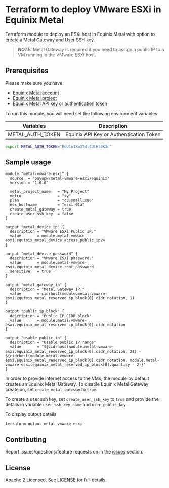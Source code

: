 # Terraform to deploy VMware ESXi in Equinix Metal

Terraform module to deploy an ESXi host in Equinix Metal with option to create a Metal Gateway and User SSH key.
> **_NOTE:_** 
> Metal Gateway is required if you need to assign a public IP to a VM running in the VMware ESXi host.

## Prerequisites

Please make sure you have:
- [Equinix Metal account](https://metal.equinix.com/developers/docs/accounts/users/#profile)
- [Equinix Metal project](https://metal.equinix.com/developers/docs/accounts/projects/)
- [Equinix Metal API key or authentication token](https://metal.equinix.com/developers/docs/accounts/users/#api-keys)

To run this module, you will need set the following environment variables

Variables | Description
--- | ---
METAL_AUTH_TOKEN | Equinix API Key or Authentication Token


```bash
export METAL_AUTH_TOKEN="EqU1n1Xm3T4l4UtHt0K3n"
```

## Sample usage

```hcl
module "metal-vmware-esxi" {
  source  = "bayupw/metal-vmware-esxi/equinix"
  version = "1.0.0"

  metal_project_name   = "My Project"
  metro                = "sy"
  plan                 = "c3.small.x86"
  esx_hostname         = "esxi-01a"
  create_metal_gateway = true
  create_user_ssh_key  = false
}

output "metal_device_ip" {
  description = "VMware ESXi Public IP."
  value       = module.metal-vmware-esxi.equinix_metal_device.access_public_ipv4
}

output "metal_device_password" {
  description = "VMware ESXi password."
  value       = module.metal-vmware-esxi.equinix_metal_device.root_password
  sensitive   = true
}

output "metal_gateway_ip" {
  description = "Metal Gateway IP."
  value       = cidrhost(module.metal-vmware-esxi.equinix_metal_reserved_ip_block[0].cidr_notation, 1)
}

output "public_ip_block" {
  description = "Public IP CIDR block"
  value       = module.metal-vmware-esxi.equinix_metal_reserved_ip_block[0].cidr_notation
}

output "usable_public_ip" {
  description = "Usable public IP range"
  value       = "${cidrhost(module.metal-vmware-esxi.equinix_metal_reserved_ip_block[0].cidr_notation, 2)} - ${cidrhost(module.metal-vmware-esxi.equinix_metal_reserved_ip_block[0].cidr_notation, module.metal-vmware-esxi.equinix_metal_reserved_ip_block[0].quantity - 2)}"
}
```

In order to provide internet access to the VMs, the module by default creates an Equinix Metal Gateway. To disable Equinix Metal Gateway createion, set ```create_metal_gateway``` to ```true```.

To create a user ssh key, set ```create_user_ssh_key``` to ```true``` and provide the details in variable ```user_ssh_key_name``` and ```user_public_key```

To display output details

```bash
terraform output metal-vmware-esxi
```

## Contributing

Report issues/questions/feature requests on in the [issues](https://github.com/bayupw/terraform-equinix-metal-vmware-esxi/issues/new) section.

## License

Apache 2 Licensed. See [LICENSE](https://github.com/bayupw/terraform-equinix-metal-vmware-esxi/tree/master/LICENSE) for full details.